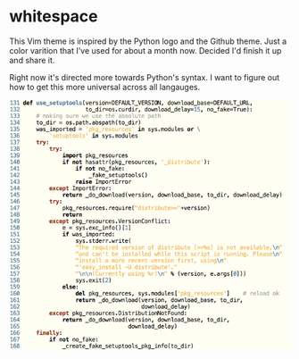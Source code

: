 # whitespace

This Vim theme is inspired by the Python logo and the Github theme.  Just a
color varition that I've used for about a month now. Decided I'd finish it up
and share it.

Right now it's directed more towards Python's syntax. I want to figure out how
to get this more universal across all langauges.

![Syntax Preview](whitespace.png)

